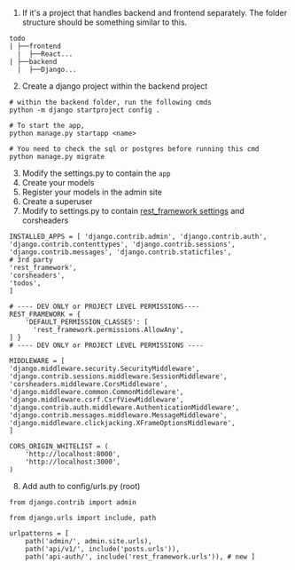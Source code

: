 1. If it's a project that handles backend and frontend separately. The folder structure should be something similar to this.
```
todo 
| ├──frontend 
  |  ├──React... 
| ├──backend
  |  ├──Django...

```

2. Create a django project within the backend project
```
# within the backend folder, run the following cmds
python -m django startproject config .

# To start the app,
python manage.py startapp <name>

# You need to check the sql or postgres before running this cmd
python manage.py migrate
```

3. Modify the settings.py to contain the `app` 
4. Create your models
5. Register your models in the admin site
6. Create a superuser
7. Modify to settings.py to contain [rest_framework settings](https://www.django-rest-framework.org/api-guide/settings/) and corsheaders
```
INSTALLED_APPS = [ 'django.contrib.admin', 'django.contrib.auth', 'django.contrib.contenttypes', 'django.contrib.sessions', 'django.contrib.messages', 'django.contrib.staticfiles', 
# 3rd party 
'rest_framework',
'corsheaders',
'todos', 
] 

# ---- DEV ONLY or PROJECT LEVEL PERMISSIONS----
REST_FRAMEWORK = { 
	'DEFAULT_PERMISSION_CLASSES': [
	  'rest_framework.permissions.AllowAny', 
] }
# ---- DEV ONLY or PROJECT LEVEL PERMISSIONS ----

MIDDLEWARE = [
'django.middleware.security.SecurityMiddleware',
'django.contrib.sessions.middleware.SessionMiddleware',
'corsheaders.middleware.CorsMiddleware',
'django.middleware.common.CommonMiddleware',
'django.middleware.csrf.CsrfViewMiddleware',
'django.contrib.auth.middleware.AuthenticationMiddleware',
'django.contrib.messages.middleware.MessageMiddleware',
'django.middleware.clickjacking.XFrameOptionsMiddleware',
]

CORS_ORIGIN_WHITELIST = (
	'http://localhost:8000',
	'http://localhost:3000',
)

```

8. Add auth to config/urls.py (root)
```
from django.contrib import admin

from django.urls import include, path

urlpatterns = [ 
	path('admin/', admin.site.urls), 
	path('api/v1/', include('posts.urls')), 
	path('api-auth/', include('rest_framework.urls')), # new ]
```